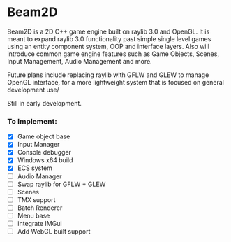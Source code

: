 # Beam2D 

Beam2D is a 2D C++ game engine built on raylib 3.0 and OpenGL. It is meant to expand raylib 3.0 functionality past simple single level games using an entity component system, OOP and interface layers. Also will introduce common game engine features such as Game Objects, Scenes, Input Management, Audio Management and more.

Future plans include replacing raylib with GFLW and GLEW to manage OpenGL interface, for a more lightweight system that is focused on general development use/

Still in early development.

### To Implement:

- [X] Game object base
- [X] Input Manager
- [X] Console debugger
- [X] Windows x64 build
- [X] ECS system
- [ ] Audio Manager
- [ ] Swap raylib for GFLW + GLEW
- [ ] Scenes
- [ ] TMX support
- [ ] Batch Renderer
- [ ] Menu base
- [ ] integrate IMGui 
- [ ] Add WebGL built support
